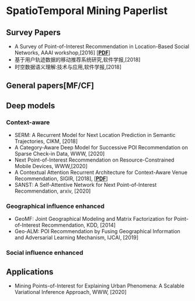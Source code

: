 # SpatioTemporal Mining Paperlist 

## Survey Papers
* A Survey of Point-of-Interest Recommendation in Location-Based Social Networks, AAAI workshop,[2016] [[__PDF__](https://www.aaai.org/ocs/index.php/WS/AAAIW15/paper/viewFile/10132/10253)]
* 基于用户轨迹数据的移动推荐系统研究,软件学报,[2018]
* 时空数据语义理解:技术与应用,软件学报,[2018]

## General papers[MF/CF]

## Deep models

### Context-aware 
* SERM: A Recurrent Model for Next Location Prediction in Semantic Trajectories, CIKM, [2018]
* A Category-Aware Deep Model for Successive POI Recommendation on Sparse Check-in Data, WWW, [2020]
* Next Point-of-Interest Recommendation on Resource-Constrained Mobile Devices, WWW,[2020]
* A Contextual Attention Recurrent Architecture for Context-Aware Venue Recommendation, SIGIR, [2018], [[__PDF__](https://dl.acm.org/doi/pdf/10.1145/3209978.3210042)]
* SANST: A Self-Attentive Network for Next Point-of-Interest Recommendation, arxiv, [2020]

### Geographical influence enhanced
* GeoMF: Joint Geographical Modeling and Matrix Factorization for Point-of-Interest Recommendation, KDD, [2014]
* Geo-ALM: POI Recommendation by Fusing Geographical Information and Adversarial Learning Mechanism, IJCAI, [2019]
### Social influence enhanced


## Applications
* Mining Points-of-Interest for Explaining Urban Phenomena: A Scalable Variational Inference Approach, WWW, [2020]
